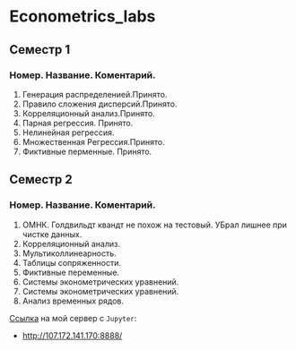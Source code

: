 # Econometrics_labs

## Семестр 1

### Номер. Название. Коментарий.

1. Генерация распределенией.Принято.
2. Правило сложения дисперсий.Принято.
3. Корреляционный анализ.Принято.
4. Парная регрессия. Принято.
5. Нелинейная регрессия. 
6. Множественная Регрессия.Принято.
7. Фиктивные перменные. Принято.

## Семестр 2

### Номер. Название. Коментарий.

1. ОМНК. Голдвильдт квандт не похож на тестовый. УБрал лишнее при чистке данных.
2. Корреляционный анализ.
3. Мультиколлинеарность.
4. Таблицы сопряженности.
5. Фиктивные переменные.
6. Системы эконометрических уравнений.
7. Системы эконометрических уравнений.
8. Анализ временных рядов.


[Ссылка](http://107.172.141.170:8888/) на мой сервер с `Jupyter`:
- http://107.172.141.170:8888/
